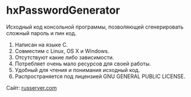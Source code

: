 hxPasswordGenerator
===========

Исходный код консольной программы, позволяющей сгенерировать сложный пароль и пин код.

1. Написан на языке C.
2. Совместим с Linux, OS X и Windows.
3. Отсутствуют какие либо зависимости.
4. Потребляет очень мало ресурсов для своей работы.
5. Удобный для чтения и понимания исходный код.
6. Распространяется под лицензией GNU GENERAL PUBLIC LICENSE.

Сайт: [russerver.com](http://www.russerver.com/)
